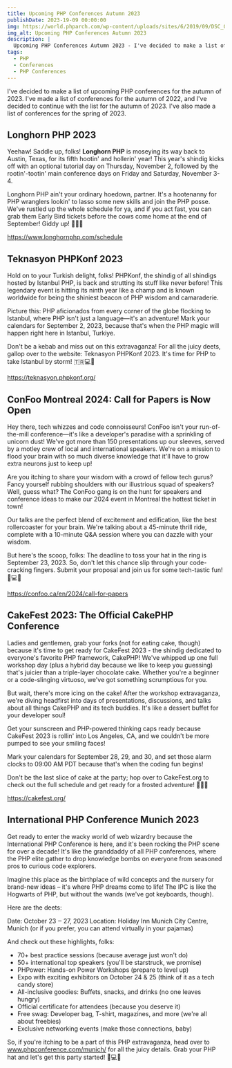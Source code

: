 ```yaml
---
title: Upcoming PHP Conferences Autumn 2023
publishDate: 2023-19-09 00:00:00
img: https://world.phparch.com/wp-content/uploads/sites/6/2019/09/DSC_0103b-768x342.jpg
img_alt: Upcoming PHP Conferences Autumn 2023
description: |
  Upcoming PHP Conferences Autumn 2023 - I've decided to make a list of upcoming PHP conferences for the autumn of 2023. 
tags:
  - PHP
  - Conferences
  - PHP Conferences
---
```


I've decided to make a list of upcoming PHP conferences for the autumn of 2023. I've made a list of conferences for the autumn of 2022, and I've decided to continue with the list for the autumn of 2023. I've also made a list of conferences for the spring of 2023.

## Longhorn PHP 2023
Yeehaw! Saddle up, folks! **Longhorn PHP** is moseying its way back to Austin, Texas, for its fifth hootin' and hollerin' year! This year's shindig kicks off with an optional tutorial day on Thursday, November 2, followed by the rootin'-tootin' main conference days on Friday and Saturday, November 3-4.

Longhorn PHP ain't your ordinary hoedown, partner. It's a hootenanny for PHP wranglers lookin' to lasso some new skills and join the PHP posse. We've rustled up the whole schedule for ya, and if you act fast, you can grab them Early Bird tickets before the cows come home at the end of September! Giddy up! 🐴🤠🍻

https://www.longhornphp.com/schedule


## Teknasyon PHPKonf 2023

Hold on to your Turkish delight, folks! PHPKonf, the shindig of all shindigs hosted by Istanbul PHP, is back and strutting its stuff like never before! This legendary event is hitting its ninth year like a champ and is known worldwide for being the shiniest beacon of PHP wisdom and camaraderie.

Picture this: PHP aficionados from every corner of the globe flocking to Istanbul, where PHP isn't just a language—it's an adventure! Mark your calendars for September 2, 2023, because that's when the PHP magic will happen right here in Istanbul, Turkiye.

Don't be a kebab and miss out on this extravaganza! For all the juicy deets, gallop over to the website: Teknasyon PHPKonf 2023. It's time for PHP to take Istanbul by storm! 🇹🇷💻🎉

https://teknasyon.phpkonf.org/

## ConFoo Montreal 2024: Call for Papers is Now Open

Hey there, tech whizzes and code connoisseurs! ConFoo isn't your run-of-the-mill conference—it's like a developer's paradise with a sprinkling of unicorn dust! We've got more than 150 presentations up our sleeves, served by a motley crew of local and international speakers. We're on a mission to flood your brain with so much diverse knowledge that it'll have to grow extra neurons just to keep up!

Are you itching to share your wisdom with a crowd of fellow tech gurus? Fancy yourself rubbing shoulders with our illustrious squad of speakers? Well, guess what? The ConFoo gang is on the hunt for speakers and conference ideas to make our 2024 event in Montreal the hottest ticket in town!

Our talks are the perfect blend of excitement and edification, like the best rollercoaster for your brain. We're talking about a 45-minute thrill ride, complete with a 10-minute Q&A session where you can dazzle with your wisdom.

But here's the scoop, folks: The deadline to toss your hat in the ring is September 23, 2023. So, don't let this chance slip through your code-cracking fingers. Submit your proposal and join us for some tech-tastic fun! 🚀💻🎤

https://confoo.ca/en/2024/call-for-papers


## CakeFest 2023: The Official CakePHP Conference
Ladies and gentlemen, grab your forks (not for eating cake, though) because it's time to get ready for CakeFest 2023 - the shindig dedicated to everyone's favorite PHP framework, CakePHP! We've whipped up one full workshop day (plus a hybrid day because we like to keep you guessing) that's juicier than a triple-layer chocolate cake. Whether you're a beginner or a code-slinging virtuoso, we've got something scrumptious for you.

But wait, there's more icing on the cake! After the workshop extravaganza, we're diving headfirst into days of presentations, discussions, and talks about all things CakePHP and its tech buddies. It's like a dessert buffet for your developer soul!

Get your sunscreen and PHP-powered thinking caps ready because CakeFest 2023 is rollin' into Los Angeles, CA, and we couldn't be more pumped to see your smiling faces!

Mark your calendars for September 28, 29, and 30, and set those alarm clocks to 09:00 AM PDT because that's when the coding fun begins!

Don't be the last slice of cake at the party; hop over to CakeFest.org to check out the full schedule and get ready for a frosted adventure! 🍰🎉🧁

https://cakefest.org/



## International PHP Conference Munich 2023
Get ready to enter the wacky world of web wizardry because the International PHP Conference is here, and it's been rocking the PHP scene for over a decade! It's like the granddaddy of all PHP conferences, where the PHP elite gather to drop knowledge bombs on everyone from seasoned pros to curious code explorers.

Imagine this place as the birthplace of wild concepts and the nursery for brand-new ideas – it's where PHP dreams come to life! The IPC is like the Hogwarts of PHP, but without the wands (we've got keyboards, though).

Here are the deets:

Date: October 23 ‒ 27, 2023
Location: Holiday Inn Munich City Centre, Munich (or if you prefer, you can attend virtually in your pajamas)

And check out these highlights, folks:

* 70+ best practice sessions (because average just won't do)
* 50+ international top speakers (you'll be starstruck, we promise)
* PHPower: Hands-on Power Workshops (prepare to level up)
* Expo with exciting exhibitors on October 24 & 25 (think of it as a tech candy store)
* All-inclusive goodies: Buffets, snacks, and drinks (no one leaves hungry)
* Official certificate for attendees (because you deserve it)
* Free swag: Developer bag, T-shirt, magazines, and more (we're all about freebies)
* Exclusive networking events (make those connections, baby)


So, if you're itching to be a part of this PHP extravaganza, head over to www.phpconference.com/munich/ for all the juicy details. Grab your PHP hat and let's get this party started! 🚀💻🎉
